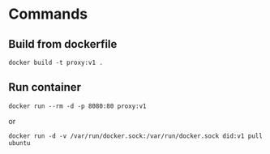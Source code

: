 


# Commands
## Build from dockerfile 
```
docker build -t proxy:v1 .
```
## Run container

```
docker run --rm -d -p 8080:80 proxy:v1 
```
or
```
docker run -d -v /var/run/docker.sock:/var/run/docker.sock did:v1 pull ubuntu
```
